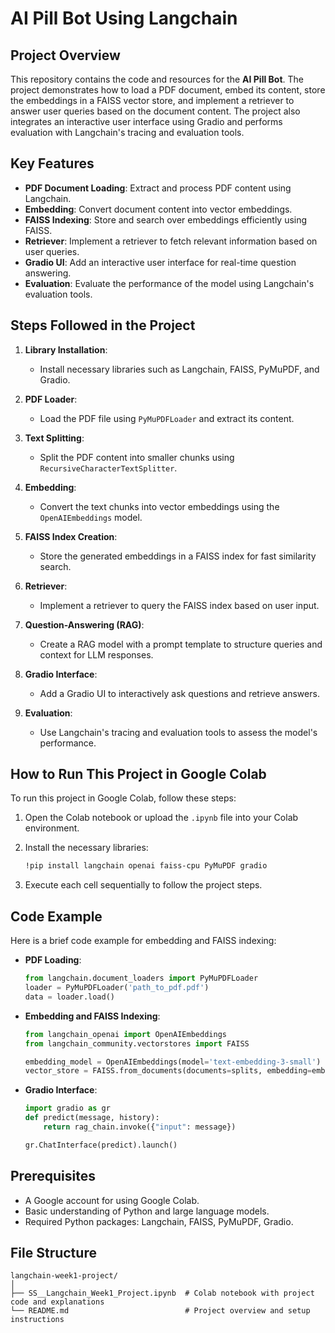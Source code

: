 # AI Pill Bot Using Langchain 

## Project Overview

This repository contains the code and resources for the **AI Pill Bot**. The project demonstrates how to load a PDF document, embed its content, store the embeddings in a FAISS vector store, and implement a retriever to answer user queries based on the document content. The project also integrates an interactive user interface using Gradio and performs evaluation with Langchain's tracing and evaluation tools.

## Key Features

- **PDF Document Loading**: Extract and process PDF content using Langchain.
- **Embedding**: Convert document content into vector embeddings.
- **FAISS Indexing**: Store and search over embeddings efficiently using FAISS.
- **Retriever**: Implement a retriever to fetch relevant information based on user queries.
- **Gradio UI**: Add an interactive user interface for real-time question answering.
- **Evaluation**: Evaluate the performance of the model using Langchain's evaluation tools.

## Steps Followed in the Project

1. **Library Installation**:
    - Install necessary libraries such as Langchain, FAISS, PyMuPDF, and Gradio.

2. **PDF Loader**:
    - Load the PDF file using `PyMuPDFLoader` and extract its content.

3. **Text Splitting**:
    - Split the PDF content into smaller chunks using `RecursiveCharacterTextSplitter`.

4. **Embedding**:
    - Convert the text chunks into vector embeddings using the `OpenAIEmbeddings` model.

5. **FAISS Index Creation**:
    - Store the generated embeddings in a FAISS index for fast similarity search.

6. **Retriever**:
    - Implement a retriever to query the FAISS index based on user input.

7. **Question-Answering (RAG)**:
    - Create a RAG model with a prompt template to structure queries and context for LLM responses.

8. **Gradio Interface**:
    - Add a Gradio UI to interactively ask questions and retrieve answers.

9. **Evaluation**:
    - Use Langchain's tracing and evaluation tools to assess the model's performance.

## How to Run This Project in Google Colab

To run this project in Google Colab, follow these steps:

1. Open the Colab notebook or upload the `.ipynb` file into your Colab environment.
   
2. Install the necessary libraries:
    ```bash
    !pip install langchain openai faiss-cpu PyMuPDF gradio
    ```

3. Execute each cell sequentially to follow the project steps.

## Code Example

Here is a brief code example for embedding and FAISS indexing:

- **PDF Loading**:
    ```python
    from langchain.document_loaders import PyMuPDFLoader
    loader = PyMuPDFLoader('path_to_pdf.pdf')
    data = loader.load()
    ```

- **Embedding and FAISS Indexing**:
    ```python
    from langchain_openai import OpenAIEmbeddings
    from langchain_community.vectorstores import FAISS
    
    embedding_model = OpenAIEmbeddings(model='text-embedding-3-small')
    vector_store = FAISS.from_documents(documents=splits, embedding=embedding_model)
    ```

- **Gradio Interface**:
    ```python
    import gradio as gr
    def predict(message, history):
        return rag_chain.invoke({"input": message})
    
    gr.ChatInterface(predict).launch()
    ```

## Prerequisites

- A Google account for using Google Colab.
- Basic understanding of Python and large language models.
- Required Python packages: Langchain, FAISS, PyMuPDF, Gradio.

## File Structure

```plaintext
langchain-week1-project/
│
├── SS__Langchain_Week1_Project.ipynb  # Colab notebook with project code and explanations
└── README.md                          # Project overview and setup instructions
